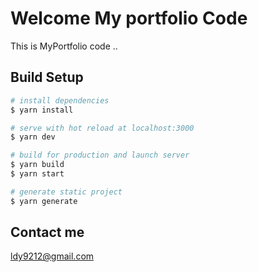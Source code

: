 # Welcome My portfolio Code

This is MyPortfolio code ..

## Build Setup

```bash
# install dependencies
$ yarn install

# serve with hot reload at localhost:3000
$ yarn dev

# build for production and launch server
$ yarn build
$ yarn start

# generate static project
$ yarn generate
```

## Contact me

ldy9212@gmail.com

